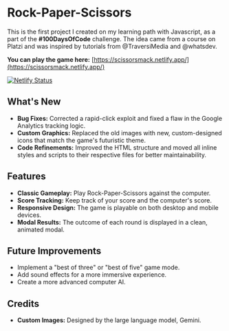 # Rock-Paper-Scissors

This is the first project I created on my learning path with Javascript, as a part of the **#100DaysOfCode** challenge. The idea came from a course on Platzi and was inspired by tutorials from @TraversiMedia and @whatsdev.

**You can play the game here:** [https://scissorsmack.netlify.app/](https://scissorsmack.netlify.app/)

[![Netlify Status](https://api.netlify.com/api/v1/badges/926bc298-8df4-4844-b388-c5eb91eb1b26/deploy-status)](https://app.netlify.com/sites/rockpaperscissorlatest/deploys)

## What's New

* **Bug Fixes:** Corrected a rapid-click exploit and fixed a flaw in the Google Analytics tracking logic.
* **Custom Graphics:** Replaced the old images with new, custom-designed icons that match the game's futuristic theme.
* **Code Refinements:** Improved the HTML structure and moved all inline styles and scripts to their respective files for better maintainability.

## Features

* **Classic Gameplay:** Play Rock-Paper-Scissors against the computer.
* **Score Tracking:** Keep track of your score and the computer's score.
* **Responsive Design:** The game is playable on both desktop and mobile devices.
* **Modal Results:** The outcome of each round is displayed in a clean, animated modal.

## Future Improvements

* Implement a "best of three" or "best of five" game mode.
* Add sound effects for a more immersive experience.
* Create a more advanced computer AI.

## Credits

* **Custom Images:** Designed by the large language model, Gemini.
